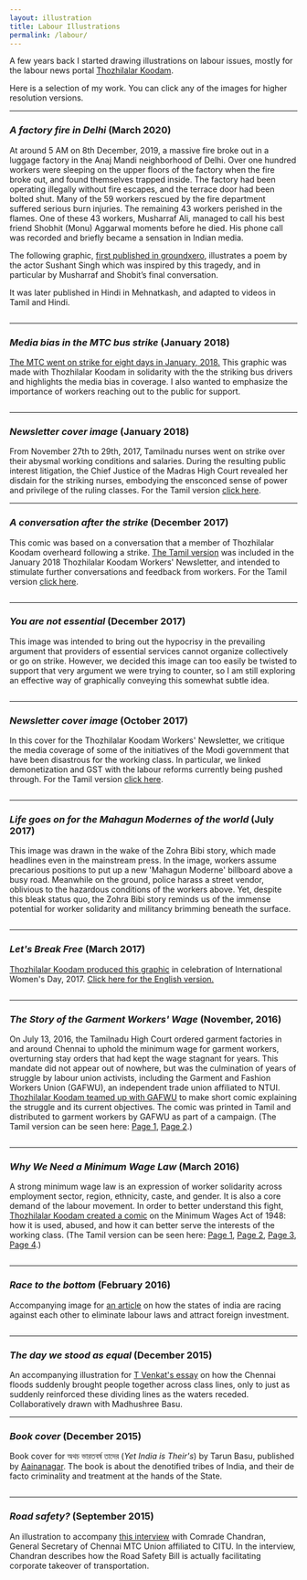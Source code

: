 ```yaml
---
layout: illustration
title: Labour Illustrations
permalink: /labour/
---
```




A few years back I started drawing illustrations on labour issues, mostly for the labour
news portal <a href="http://www.tnlabour.in">Thozhilalar Koodam</a>. 

Here is a selection of my work.
You can click any of the images for higher resolution versions.



<hr>

<h3><i>A factory fire in Delhi</i> (March 2020)</h3>


At around 5 AM on 8th December, 2019, a massive fire broke out in a luggage factory in the Anaj Mandi neighborhood of Delhi.  Over one hundred workers were sleeping on the upper floors of the factory when the fire broke out, and found themselves trapped inside. The factory had been operating illegally without fire escapes, and the terrace door had been bolted shut. Many of the 59 workers rescued by the fire department suffered serious burn injuries. The remaining 43 workers perished in the flames. One of these 43 workers, Musharraf Ali, managed to call his best friend Shobhit (Monu) Aggarwal moments before he died.  His phone call was recorded and briefly became a sensation in Indian media.


The following graphic, <a href="https://www.groundxero.in/2020/03/12/the-aadamkhors/"> first published in groundxero,</a> illustrates a poem by the actor Sushant Singh which was inspired by this tragedy, and in particular by Musharraf and Shobit’s final conversation.

It was later published in Hindi in Mehnatkash, and adapted to videos in Tamil and Hindi.

<center>
<a href="../images/labour/scroll-lowres.jpg"><img SRC="../images/labour/aadamkhor_thumb.jpg" ALT=""></a>
</center>

<hr>

<h3><i>Media bias in the MTC bus strike</i> (January 2018)</h3>

<a href="http://tnlabour.in/news/6302">The MTC went on strike for eight days in January, 2018.</a>
This graphic was made with Thozhilalar Koodam 
in solidarity with the the striking bus drivers and
highlights the media bias in coverage. I also wanted to emphasize the importance of workers reaching
out to the public for support.


<center>
<a href="../images/labour/bus_strike.jpg"><img SRC="../images/labour/bus_strike_small.jpg" ALT=""></a>
</center>

<hr>

<h3><i>Newsletter cover image</i> (January 2018)</h3>
From November 27th to 29th, 2017, Tamilnadu nurses went on strike over their abysmal working conditions and salaries.
During the resulting public interest litigation, the Chief Justice of the Madras High Court revealed her disdain
for the striking nurses, embodying the ensconced sense of power and privilege of the ruling classes.
For the Tamil version <a href="../images/labour/extras/nurse_cover_tamil.jpg">click here</a>.

<center>
<a href="../images/labour/nurse_cover_english.jpg"><img SRC="../images/labour/nurse_cover_english_small.jpg" ALT=""></a>
</center>

<hr>

<h3><i>A conversation after the strike</i> (December 2017)</h3>

This comic was based on a conversation that a member of Thozhilalar Koodam overheard following a strike.
<a href="../images/labour/extras/conversation_long_tamil.jpg">The Tamil version</a> was included in the January 2018
Thozhilalar Koodam Workers' Newsletter, and intended to stimulate further conversations and feedback
from workers.
For the Tamil version <a href="../images/labour/extras/conversation_tamil.jpg">click here</a>.

<center>
<a href="../images/labour/conversation_english.jpg"><img SRC="../images/labour/conversation_english_small.jpg" ALT=""></a>
</center>

<hr>

<h3><i>You are not essential</i> (December 2017)</h3>
<p>This image was intended to bring out the hypocrisy in the prevailing argument
that providers of essential services cannot organize collectively or go on strike.
However, we decided this image can too easily be twisted to support
that very argument we were trying to counter, so I am still exploring an effective
way of graphically conveying this somewhat subtle idea.</p>

<center>
<a href="../images/labour/nurse_essential_service.jpg"><img SRC="../images/labour/nurse_essential_small.jpg" ALT=""></a>
</center>

<hr>



<h3><i>Newsletter cover image</i> (October 2017)</h3>
<p>In this cover for the Thozhilalar Koodam Workers' Newsletter, 
we critique the media coverage of some of the initiatives of the Modi government that have
been disastrous for the working class.  In particular, we linked demonetization and GST 
with the labour reforms currently being pushed through. 
For the Tamil version <a href="../images/labour/extras/labour_reforms_cover_tamil.jpg">click here</a>.</p>

<center>
<a href="../images/labour/labour_reforms_cover_english.jpg"><img SRC="../images/labour/labour_reforms_cover_english_small.jpg" ALT=""></a>
</center>

<hr>

<h3><i>Life goes on for the Mahagun Modernes of the world</i> (July 2017)</h3>
<p>This image was drawn in the wake of the Zohra Bibi story, which made headlines even in the mainstream press.
In the image, workers assume precarious positions to put up a new 'Mahagun Moderne' billboard above a busy road.
Meanwhile on the ground, police harass a street vendor, oblivious to the hazardous conditions of the
workers above.
Yet, despite this bleak status quo, the Zohra Bibi story reminds us of the immense potential for
worker solidarity and militancy brimming beneath the surface.</p>


<center>
<a href="../images/labour/billboard.jpg"><img SRC="../images/labour/billboard_small.jpg" ALT=""></a>
</center>




<hr>


<h3><i>Let's Break Free</i> (March 2017)</h3>
<p><a href="http://tnlabour.in/women-workers/4854">Thozhilalar Koodam produced this graphic</a> in celebration 
of International Women's Day, 2017.
<a href="../images/labour/extras/womens_day_english_web.jpg">Click here for the English version.</a>
</p>
<center>
<a href="../images/labour/womens_day_tamil.jpg"><img SRC="../images/labour/womens_day_tamil_small.jpg" ALT=""></a>
</center>

<hr>

<h3><i>The Story of the Garment Workers' Wage</i> (November, 2016)</h3>
<p>
On July 13, 2016, the Tamilnadu High Court ordered garment factories in and around Chennai 
to uphold the minimum wage for garment workers, 
overturning stay orders that had kept the wage stagnant for years. 
This mandate did not appear out of nowhere, but was the culmination of years of struggle by labour union activists, 
including the Garment and Fashion Workers Union (GAFWU), an independent trade union affiliated to NTUI. 
<a href="http://tnlabour.in/factory-workers/4387">Thozhilalar Koodam teamed up with GAFWU</a> to make short comic explaining the struggle and its current objectives. 
The comic was printed in Tamil and distributed to garment workers by GAFWU as part of a campaign.
(The Tamil version can be seen here:
<a href="../images/labour/extras/garment_tamil_1.jpg">Page 1</a>,
<a href="../images/labour/extras/garment_tamil_2.jpg">Page 2</a>.)
</p>
<center>
<a href="../images/labour/garment_english_1.jpg"><img SRC="../images/labour/garment_english_1_small.jpg" ALT=""></a>
</center>


<center>
<a href="../images/labour/garment_english_2.jpg"><img SRC="../images/labour/garment_english_2_small.jpg" ALT=""></a>
</center>



<hr>


<h3><i>Why We Need a Minimum Wage Law</i> (March 2016)</h3>
<p>
A strong minimum wage law is an expression of worker solidarity across employment sector, 
region, ethnicity, caste, and gender.  It is also a core demand of the labour movement.    
In order to better understand this fight,
<a href="http://tnlabour.in/workers-struggles/3448">Thozhilalar Koodam created a comic</a> on the Minimum Wages Act of 1948: how it is used, abused, 
and how it can better serve the interests of the working class.
(The Tamil version can be seen here: <a href="../images/labour/extras/min_wage_tamil_1.jpg">Page 1</a>, 
<a href="../images/labour/extras/min_wage_tamil_2.jpg">Page 2</a>, 
<a href="../images/labour/extras/min_wage_tamil_3.jpg">Page 3</a>, 
<a href="../images/labour/extras/min_wage_tamil_4.jpg">Page 4</a>.)
</p>
<center>
<a href="../images/labour/min_wage_english_1.jpg"><img SRC="../images/labour/min_wage_english_1_small.jpg" ALT=""></a>
</center>

<center>
<a href="../images/labour/min_wage_english_2.jpg"><img SRC="../images/labour/min_wage_english_2_small.jpg" ALT=""></a>
</center>

<center>
<a href="../images/labour/min_wage_english_3.jpg"><img SRC="../images/labour/min_wage_english_3_small.jpg" ALT=""></a>
</center>

<center>
<a href="../images/labour/min_wage_english_4.jpg"><img SRC="../images/labour/min_wage_english_4_small.jpg" ALT=""></a>
</center>

<hr>


<h3><i>Race to the bottom</i> (February 2016)</h3>
<p>Accompanying image for <a href="http://tnlabour.in/factory-workers/3120">an article</a> on how the states of india are racing 
against each other to eliminate labour laws and attract foreign investment.</p>

<center>
<a href="../images/labour/race_to_the_bottom.jpg"><img SRC="../images/labour/race_to_bottom_small.jpg" ALT=""></a>
</center>

<hr>

<h3><i>The day we stood as equal</i> (December 2015)</h3>
An accompanying illustration for 
<a href="http://tnlabour.in/environment-and-working-class/2994">T Venkat's essay</a> on
how the Chennai floods suddenly brought people together
across class lines, only to just as suddenly 
reinforced these dividing lines as the waters receded.
Collaboratively drawn with Madhushree Basu.



<center>
<a href="../images/labour/stood_as_equal.jpg"><img SRC="../images/labour/stood_as_equal_small.jpg" ALT=""></a>
</center>




<hr>
<h3><i>Book cover</i> (December 2015)</h3>
<p>Book cover for অথচ ভারতবর্ষ তাদের (<i>Yet India is Their's</i>) by Tarun Basu, published
by <a href="https://aainanagar.com/publication/">Aainanagar</a>.  The book
is about the denotified tribes of India, and their de facto criminality and treatment
at the hands of the State.
</p>
<center>
<a href="../images/labour/full_book_cover.jpg"><img SRC="../images/labour/full_book_cover_small.jpg" ALT=""></a>
</center>

<hr>

<h3><i>Road safety?</i> (September 2015)</h3>
<p>
An illustration to accompany <a href="http://tnlabour.in/service-sector/2708">this interview</a>
with Comrade Chandran, 
General Secretary of Chennai MTC Union affiliated to CITU.
In the interview, Chandran describes
how the Road Safety Bill is actually 
facilitating corporate takeover of transportation.</p>
<center>
<a href="../images/labour/road_safety.jpg"><img SRC="../images/labour/road_safety_small.jpg" ALT=""></a>
</center>

